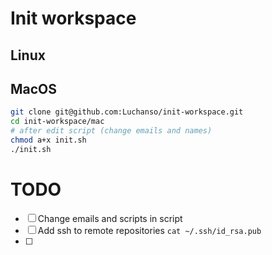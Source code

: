 # Init workspace

## Linux
## MacOS
```bash
git clone git@github.com:Luchanso/init-workspace.git
cd init-workspace/mac
# after edit script (change emails and names)
chmod a+x init.sh
./init.sh
```

# TODO
* [ ] Change emails and scripts in script
* [ ] Add ssh to remote repositories `cat ~/.ssh/id_rsa.pub`
* [ ]
